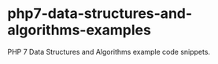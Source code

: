 # php7-data-structures-and-algorithms-examples
PHP 7 Data Structures and Algorithms example code snippets.

